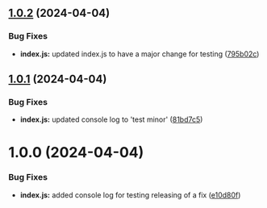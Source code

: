 ## [1.0.2](https://github.com/rhayes2/test-releases/compare/v1.0.1...v1.0.2) (2024-04-04)


### Bug Fixes

* **index.js:** updated index.js to have a major change for testing ([795b02c](https://github.com/rhayes2/test-releases/commit/795b02cf0537ef9ff15b2da270e75d9bef5b40b1))

## [1.0.1](https://github.com/rhayes2/test-releases/compare/v1.0.0...v1.0.1) (2024-04-04)


### Bug Fixes

* **index.js:** updated console log to 'test minor' ([81bd7c5](https://github.com/rhayes2/test-releases/commit/81bd7c56d249595ed60e3d2c5bddc7be725d22dd))

# 1.0.0 (2024-04-04)


### Bug Fixes

* **index.js:** added console log for testing releasing of a fix ([e10d80f](https://github.com/rhayes2/test-releases/commit/e10d80f23ccc89b676dd791651d369913a21c860))
